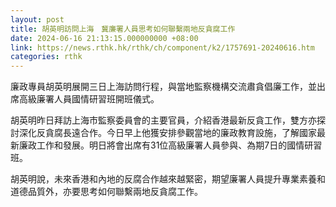 ```yaml
---
layout: post
title: 胡英明訪問上海　冀廉署人員思考如何聯繫兩地反貪腐工作
date: 2024-06-16 21:13:15.000000000 +08:00
link: https://news.rthk.hk/rthk/ch/component/k2/1757691-20240616.htm
categories: rthk
---
```


廉政專員胡英明展開三日上海訪問行程，與當地監察機構交流肅貪倡廉工作，並出席高級廉署人員國情研習班開班儀式。

胡英明昨日拜訪上海市監察委員會的主要官員，介紹香港最新反貪工作，雙方亦探討深化反貪腐長遠合作。今日早上他獲安排參觀當地的廉政教育設施，了解國家最新廉政工作和發展。明日將會出席有31位高級廉署人員參與、為期7日的國情研習班。

胡英明說，未來香港和內地的反腐合作越來越緊密，期望廉署人員提升專業素養和道德品質外，亦要思考如何聯繫兩地反貪腐工作。
